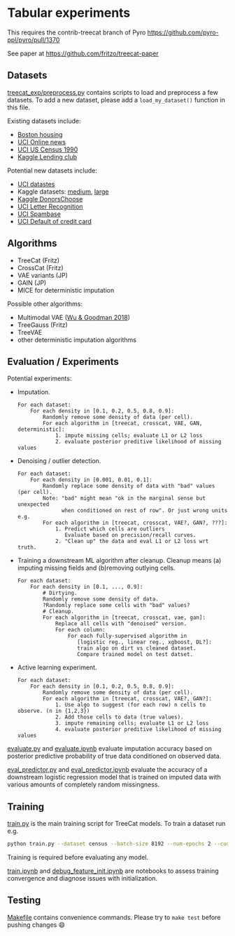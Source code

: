 # Tabular experiments

This requires the contrib-treecat branch of Pyro
https://github.com/pyro-ppl/pyro/pull/1370

See paper at
https://github.com/fritzo/treecat-paper

## Datasets

[treecat_exp/preprocess.py](treecat_exp/preprocess.py)
contains scripts to load and preprocess a few datasets.
To add a new dataset, please add a `load_my_dataset()` function in this file.

Existing datasets include:
- [Boston housing](http://lib.stat.cmu.edu/datasets/boston)
- [UCI Online news](https://archive.ics.uci.edu/ml/datasets/Online+News+Popularity)
- [UCI US Census 1990](https://archive.ics.uci.edu/ml/datasets/US+Census+Data+%281990%29)
- [Kaggle Lending club](https://www.kaggle.com/wendykan/lending-club-loan-data)

Potential new datasets include:
- [UCI datastes](https://archive.ics.uci.edu/ml/datasets.php)
- Kaggle datasets:
  [medium](https://www.kaggle.com/datasets?sortBy=votes&group=public&page=1&pageSize=20&size=medium&filetype=all&license=all),
  [large](https://www.kaggle.com/datasets?sortBy=votes&group=public&page=1&pageSize=20&size=large&filetype=all&license=all)
- [Kaggle DonorsChoose](https://www.kaggle.com/donorschoose/io#Donors.csv)
- [UCI Letter Recognition](https://archive.ics.uci.edu/ml/datasets/Letter+Recognition)
- [UCI Spambase](https://archive.ics.uci.edu/ml/datasets/Spambase)
- [UCI Default of credit card](https://archive.ics.uci.edu/ml/datasets/default+of+credit+card+clients)

## Algorithms

- TreeCat (Fritz)
- CrossCat (Fritz)
- VAE variants (JP)
- GAIN (JP)
- MICE for deterministic imputation

Possible other algorithms:
- Multimodal VAE ([Wu & Goodman 2018](https://arxiv.org/abs/1802.05335))
- TreeGauss (Fritz)
- TreeVAE
- other deterministic imputation algorithms

## Evaluation / Experiments

Potential experiments:

-   Imputation.
    ```
    For each dataset:
        For each density in [0.1, 0.2, 0.5, 0.8, 0.9]:
            Randomly remove some density of data (per cell).
            For each algorithm in [treecat, crosscat, VAE, GAN, deterministic]:
                1. impute missing cells; evaluate L1 or L2 loss
                2. evaluate posterior preditive likelihood of missing values
    ```
-   Denoising / outlier detection.
    ```
    For each dataset:
        For each density in [0.001, 0.01, 0.1]:
            Randomly replace some density of data with "bad" values (per cell).
            Note: "bad" might mean "ok in the marginal sense but unexpected
                  when conditioned on rest of row". Or just wrong units e.g.
            For each algorithm in [treecat, crosscat, VAE?, GAN?, ???]:
                1. Predict which cells are outliers
                   Evaluate based on precision/recall curves.
                2. "Clean up" the data and eval L1 or L2 loss wrt truth.
    ```
-   Training a downstream ML algorithm after cleanup.
    Cleanup means (a) imputing missing fields and (b)removing outlying cells.
    ```
    For each dataset:
        For each density in [0.1, ..., 0.9]:
            # Dirtying.
            Randomly remove some density of data.
            ?Randomly replace some cells with "bad" values?
            # Cleanup.
            For each algorithm in [treecat, crosscat, vae, gan]:
                Replace all cells with "denoised" version.
                For each column:
                    For each fully-supervised algorithm in
                       [logistic reg., linear reg., xgboost, DL?]:
                       train algo on dirt vs cleaned dataset.
                       Compare trained model on test datset.
    ```
-   Active learning experiment.
    ```
    For each dataset:
        For each density in [0.1, 0.2, 0.5, 0.8, 0.9]:
            Randomly remove some density of data (per cell).
            For each algorithm in [treecat, crosscat, VAE?, GAN?]:
                1. Use algo to suggest (for each row) n cells to observe. (n in {1,2,3})
                2. Add those cells to data (true values).
                3. impute remaining cells; evaluate L1 or L2 loss
                4. evaluate posterior preditive likelihood of missing values
    ```

[evaluate.py](evaluate.py) and
[evaluate.ipynb](evaluate.ipynb) evaluate imputation accuracy based on
posterior predictive probability of true data conditioned on observed data.

[eval_predictor.py](eval_predictor.py) and
[eval_predictor.ipynb](eval_predictor.ipynb)
evaluate the accuracy of a downstream logistic regression model that is trained on
imputed data with various amounts of completely random missingness.

## Training

[train.py](train.py) is the main training script for TreeCat models.
To train a dataset run e.g.
```sh
python train.py --dataset census --batch-size 8192 --num-epochs 2 --cuda
```
Training is required before evaluating any model.

[train.ipynb](train.ipynb) and
[debug_feature_init.ipynb](debug_feature_init.ipynb)
are notebooks to assess training convergence and diagnose issues with initialization.

## Testing

[Makefile](Makefile) contains convenience commands.
Please try to `make test` before pushing changes :smile:
